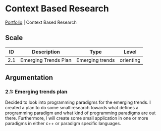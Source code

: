 # Context Based Research

[Portfolio](../info_portfolio.md) | Context Based Research

[Uitleg leeruitkomst]: #

## Scale

| ID | Description | Type | Level |
|---|---|---|---|
| 2.1 | Emerging Trends Plan | Emerging trends | orienting |

## Argumentation

### 2.1: Emerging trends plan

Decided to look into programming paradigms for the emerging trends. I created a plan to do some small research towards what defines a programming paradigm and what kind of programming paradigms are out there. Furthermore, I will create some small application in one or more paradigms in either c++ or paradigm specific languages. 